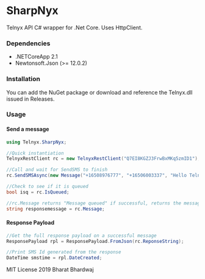 # SharpNyx
Telnyx API C# wrapper for .Net Core. Uses  HttpClient.

### Dependencies
* .NETCoreApp 2.1
* Newtonsoft.Json (>= 12.0.2)

### Installation
You can add the NuGet package or download and reference the Telnyx.dll issued in Releases.

### Usage
#### Send a message
```csharp
using Telnyx.SharpNyx;

//Quick instantiation
TelnyxRestClient rc = new TelnyxRestClient("Q7EI8KGZJ3FrwBxMKq5zmID1");

//Call and wait for SendSMS to finish
rc.SendSMSAsync(new Message("+16508976777", "+16506003337", "Hello Telnyx")).Wait();

//Check to see if it is queued
bool isq = rc.IsQueued;

//rc.Message returns "Message queued" if successful, returns the message if unsuccessful delivery
string responsemessage = rc.Message;
```

#### Response Payload
```csharp
//Get the full response payload on a successful message
ResponsePayload rpl = ResponsePayload.FromJson(rc.ReponseString);

//Print SMS Id generated from the response
DateTime smstime = rpl.DateCreated;
```


MIT License
2019 Bharat Bhardwaj